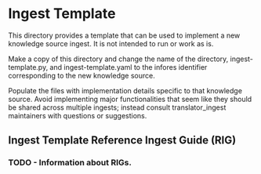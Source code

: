 # Ingest Template 

This directory provides a template that can be used to implement a new knowledge source ingest. It is not intended to run or work as is.

Make a copy of this directory and change the name of the directory, ingest-template.py, and ingest-template.yaml to the infores identifier corresponding to the new knowledge source. 

Populate the files with implementation details specific to that knowledge source. Avoid implementing major functionalities that seem like they should be shared across multiple ingests; instead consult translator_ingest maintainers with questions or suggestions.

## Ingest Template Reference Ingest Guide (RIG)

### TODO - Information about RIGs.


